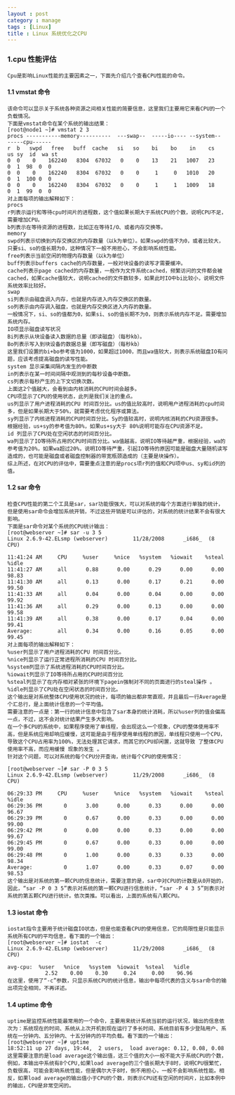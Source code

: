 ```yaml
---
layout : post
category : manage
tags : [Linux]
title : Linux 系统优化之CPU
---
```




### 1.cpu 性能评估
 
	Cpu是影响Linux性能的主要因素之一，下面先介绍几个查看CPU性能的命令。
#### 1.1 vmstat 命令

	该命令可以显示关于系统各种资源之间相关性能的简要信息，这里我们主要用它来看CPU的一个负载情况。
	下面是vmstat命令在某个系统的输出结果：
	[root@node1 ~]# vmstat 2 3
	procs -----------memory----------  ---swap--  -----io---- --system--  -----cpu------
	r  b   swpd   free   buff  cache   si   so    bi    bo    in    cs    us sy  id  wa st
	0  0    0    162240   8304  67032   0    0    13    21   1007   23     0  1  98  0  0
	0  0    0    162240   8304  67032   0    0     1     0   1010   20     0  1  100 0  0
	0  0    0    162240   8304  67032   0    0     1     1   1009   18     0  1  99  0  0
	对上面每项的输出解释如下：
	procs
	r列表示运行和等待cpu时间片的进程数，这个值如果长期大于系统CPU的个数，说明CPU不足，需要增加CPU。
	b列表示在等待资源的进程数，比如正在等待I/O、或者内存交换等。
	memory
	swpd列表示切换到内存交换区的内存数量（以k为单位）。如果swpd的值不为0，或者比较大，只要si、so的值长期为0，这种情况下一般不用担心，不会影响系统性能。
	free列表示当前空闲的物理内存数量（以k为单位）
	buff列表示buffers cache的内存数量，一般对块设备的读写才需要缓冲。
	cache列表示page cached的内存数量，一般作为文件系统cached，频繁访问的文件都会被cached，如果cache值较大，说明cached的文件数较多，如果此时IO中bi比较小，说明文件系统效率比较好。
	swap
	si列表示由磁盘调入内存，也就是内存进入内存交换区的数量。
	so列表示由内存调入磁盘，也就是内存交换区进入内存的数量。
	一般情况下，si、so的值都为0，如果si、so的值长期不为0，则表示系统内存不足。需要增加系统内存。
	IO项显示磁盘读写状况
	Bi列表示从块设备读入数据的总量（即读磁盘）（每秒kb）。
	Bo列表示写入到块设备的数据总量（即写磁盘）（每秒kb）
	这里我们设置的bi+bo参考值为1000，如果超过1000，而且wa值较大，则表示系统磁盘IO有问题，应该考虑提高磁盘的读写性能。
	system 显示采集间隔内发生的中断数
	in列表示在某一时间间隔中观测到的每秒设备中断数。
	cs列表示每秒产生的上下文切换次数。
	上面这2个值越大，会看到由内核消耗的CPU时间会越多。
	CPU项显示了CPU的使用状态，此列是我们关注的重点。
	us列显示了用户进程消耗的CPU 时间百分比。us的值比较高时，说明用户进程消耗的cpu时间多，但是如果长期大于50%，就需要考虑优化程序或算法。
	sy列显示了内核进程消耗的CPU时间百分比。Sy的值较高时，说明内核消耗的CPU资源很多。
	根据经验，us+sy的参考值为80%，如果us+sy大于 80%说明可能存在CPU资源不足。
	id 列显示了CPU处在空闲状态的时间百分比。
	wa列显示了IO等待所占用的CPU时间百分比。wa值越高，说明IO等待越严重，根据经验，wa的参考值为20%，如果wa超过20%，说明IO等待严重，引起IO等待的原因可能是磁盘大量随机读写造成的，也可能是磁盘或者磁盘控制器的带宽瓶颈造成的（主要是块操作）。
	综上所述，在对CPU的评估中，需要重点注意的是procs项r列的值和CPU项中us、sy和id列的值。

#### 1.2  sar 命令
	检查CPU性能的第二个工具是sar，sar功能很强大，可以对系统的每个方面进行单独的统计，但是使用sar命令会增加系统开销，不过这些开销是可以评估的，对系统的统计结果不会有很大影响。
	下面是sar命令对某个系统的CPU统计输出：
	[root@webserver ~]# sar -u 3 5
	Linux 2.6.9-42.ELsmp (webserver)        11/28/2008      _i686_  (8 CPU)

	11:41:24 AM     CPU     %user     %nice   %system   %iowait    %steal     %idle
	11:41:27 AM     all      0.88      0.00      0.29      0.00      0.00     98.83
	11:41:30 AM     all      0.13      0.00      0.17      0.21      0.00     99.50
	11:41:33 AM     all      0.04      0.00      0.04      0.00      0.00     99.92
	11:41:36 AM     all      0.29      0.00      0.13      0.00      0.00     99.58
	11:41:39 AM     all      0.38      0.00      0.17      0.04      0.00     99.41
	Average:        all      0.34      0.00      0.16      0.05      0.00     99.45
	对上面每项的输出解释如下：
	%user列显示了用户进程消耗的CPU 时间百分比。
	%nice列显示了运行正常进程所消耗的CPU 时间百分比。
	%system列显示了系统进程消耗的CPU时间百分比。
	%iowait列显示了IO等待所占用的CPU时间百分比
	%steal列显示了在内存相对紧张的环境下pagein强制对不同的页面进行的steal操作 。
	%idle列显示了CPU处在空闲状态的时间百分比。
	这个输出是对系统整体CPU使用状况的统计，每项的输出都非常直观，并且最后一行Average是个汇总行，是上面统计信息的一个平均值。
	需要注意的一点是：第一行的统计信息中包含了sar本身的统计消耗，所以%user列的值会偏高一点，不过，这不会对统计结果产生多大影响。
	在一个多CPU的系统中，如果程序使用了单线程，会出现这么一个现象，CPU的整体使用率不高，但是系统应用却响应缓慢，这可能是由于程序使用单线程的原因，单线程只使用一个CPU，导致这个CPU占用率为100%，无法处理其它请求，而其它的CPU却闲置，这就导致 了整体CPU使用率不高，而应用缓慢 现象的发生 。
	针对这个问题，可以对系统的每个CPU分开查询，统计每个CPU的使用情况：
	
	[root@webserver ~]# sar -P 0 3 5
	Linux 2.6.9-42.ELsmp (webserver)        11/29/2008      _i686_  (8 CPU)

	06:29:33 PM     CPU     %user     %nice   %system   %iowait    %steal     %idle
	06:29:36 PM       0      3.00      0.00      0.33      0.00      0.00     96.67
	06:29:39 PM       0      0.67      0.00      0.33      0.00      0.00     99.00
	06:29:42 PM       0      0.00      0.00      0.33      0.00      0.00     99.67
	06:29:45 PM       0      0.67      0.00      0.33      0.00      0.00     99.00
	06:29:48 PM       0      1.00      0.00      0.33      0.33      0.00     98.34
	Average:          0      1.07      0.00      0.33      0.07      0.00     98.53
	这个输出是对系统的第一颗CPU的信息统计，需要注意的是，sar中对CPU的计数是从0开始的，因此，“sar -P 0 3 5”表示对系统的第一颗CPU进行信息统计，“sar -P 4 3 5”则表示对系统的第五颗CPU进行统计。依次类推。可以看出，上面的系统有八颗CPU。

#### 1.3 iostat 命令
	iostat指令主要用于统计磁盘IO状态，但是也能查看CPU的使用信息，它的局限性是只能显示系统所有CPU的平均信息，看下面的一个输出：
	[root@webserver ~]# iostat  -c
	Linux 2.6.9-42.ELsmp (webserver)        11/29/2008      _i686_  (8 CPU)

	avg-cpu:  %user   %nice   %system  %iowait  %steal   %idle
				2.52    0.00    0.30     0.24     0.00    96.96
	在这里，使用了“-c”参数，只显示系统CPU的统计信息，输出中每项代表的含义与sar命令的输出项完全相同，不再详述。

#### 1.4 uptime 命令
	uptime是监控系统性能最常用的一个命令，主要用来统计系统当前的运行状况，输出的信息依次为：系统现在的时间、系统从上次开机到现在运行了多长时间、系统目前有多少登陆用户、系统在一分钟内、五分钟内、十五分钟内的平均负载。看下面的一个输出：
	[root@webserver ~]# uptime
	18:52:11 up 27 days, 19:44,  2 users,  load average: 0.12, 0.08, 0.08
	这里需要注意的是load average这个输出值，这三个值的大小一般不能大于系统CPU的个数，例如，本输出中系统有8个CPU,如果load average的三个值长期大于8时，说明CPU很繁忙，负载很高，可能会影响系统性能，但是偶尔大于8时，倒不用担心，一般不会影响系统性能。相反，如果load average的输出值小于CPU的个数，则表示CPU还有空闲的时间片，比如本例中的输出，CPU是非常空闲的。
